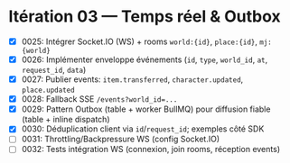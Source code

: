 # Itération 03 — Temps réel & Outbox

- [x] 0025: Intégrer Socket.IO (WS) + rooms `world:{id}`, `place:{id}`, `mj:{world}`
- [x] 0026: Implémenter enveloppe événements (`id`, `type`, `world_id`, `at`, `request_id`, `data`)
- [x] 0027: Publier events: `item.transferred`, `character.updated`, `place.updated`
- [x] 0028: Fallback SSE `/events?world_id=...`
- [x] 0029: Pattern Outbox (table + worker BullMQ) pour diffusion fiable (table + inline dispatch)
- [x] 0030: Déduplication client via `id`/`request_id`; exemples côté SDK
- [ ] 0031: Throttling/Backpressure WS (config Socket.IO)
- [ ] 0032: Tests intégration WS (connexion, join rooms, réception events)
